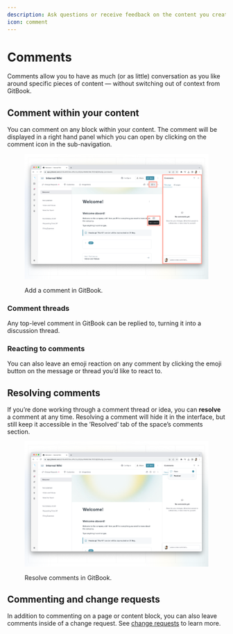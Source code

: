 ```yaml
---
description: Ask questions or receive feedback on the content you create in GitBook.
icon: comment
---
```


# Comments

Comments allow you to have as much (or as little) conversation as you like around specific pieces of content — without switching out of context from GitBook.

## Comment within your content <a href="#comment-within-your-content" id="comment-within-your-content"></a>

You can comment on any block within your content. The comment will be displayed in a right hand panel which you can open by clicking on the comment icon in the sub-navigation.

<figure><img src="../.gitbook/assets/comments.png" alt=""><figcaption><p>Add a comment in GitBook.</p></figcaption></figure>

### Comment threads

Any top-level comment in GitBook can be replied to, turning it into a discussion thread.

### Reacting to comments

You can also leave an emoji reaction on any comment by clicking the emoji button on the message or thread you’d like to react to.

## Resolving comments

If you’re done working through a comment thread or idea, you can **resolve** a comment at any time. Resolving a comment will hide it in the interface, but still keep it accessible in the ’Resolved’ tab of the space’s comments section.

<figure><img src="../.gitbook/assets/comments-resolved.png" alt=""><figcaption><p>Resolve comments in GitBook.</p></figcaption></figure>

## Commenting and change requests

In addition to commenting on a page or content block, you can also leave comments inside of a change request. See [change requests](../content-editor/editor/change-requests.md) to learn more.
